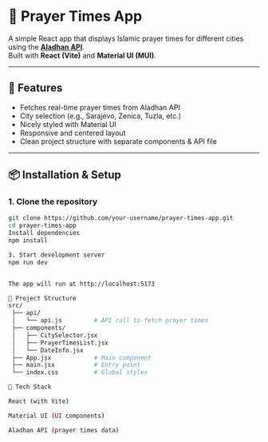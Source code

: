 # 🕌 Prayer Times App

A simple React app that displays Islamic prayer times for different cities using the **[Aladhan API](https://aladhan.com/prayer-times-api)**.  
Built with **React (Vite)** and **Material UI (MUI)**.

---

## 🚀 Features
- Fetches real-time prayer times from Aladhan API  
- City selection (e.g., Sarajevo, Zenica, Tuzla, etc.)  
- Nicely styled with Material UI  
- Responsive and centered layout  
- Clean project structure with separate components & API file  

---

## 📦 Installation & Setup

### 1. Clone the repository
```bash
git clone https://github.com/your-username/prayer-times-app.git
cd prayer-times-app
Install dependencies
npm install

3. Start development server
npm run dev


The app will run at http://localhost:5173

📂 Project Structure
src/
 ├── api/
 │   └── api.js         # API call to fetch prayer times
 ├── components/
 │   ├── CitySelector.jsx
 │   ├── PrayerTimesList.jsx
 │   └── DateInfo.jsx
 ├── App.jsx            # Main component
 ├── main.jsx           # Entry point
 └── index.css          # Global styles

🔧 Tech Stack

React (with Vite)

Material UI (UI components)

Aladhan API (prayer times data)
